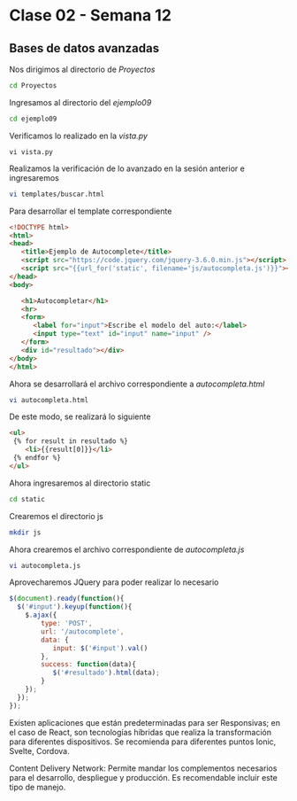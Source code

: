 # Clase 02 - Semana 12
## Bases de datos avanzadas

Nos dirigimos al directorio de *Proyectos*
```sh
cd Proyectos
```

Ingresamos al directorio del *ejemplo09*
```sh
cd ejemplo09
```

Verificamos lo realizado en la *vista.py*
```shell
vi vista.py
```

Realizamos la verificación de lo avanzado en la sesión anterior e ingresaremos
```sh
vi templates/buscar.html
```

Para desarrollar el template correspondiente
```html
<!DOCTYPE html>
<html>
<head>
   <title>Ejemplo de Autocomplete</title>
   <script src="https://code.jquery.com/jquery-3.6.0.min.js"></script>
   <script src="{{url_for('static', filename='js/autocompleta.js')}}"></script>
</head>
<body>

   <h1>Autocompletar</h1>
   <hr>
   <form>
      <label for="input">Escribe el modelo del auto:</label>
      <input type="text" id="input" name="input" />
   </form>
   <div id="resultado"></div>
</body>
</html>
```
Ahora se desarrollará el archivo correspondiente a *autocompleta.html*
```sh
vi autocompleta.html
```

De este modo, se realizará lo siguiente
```html
<ul>
 {% for result in resultado %}
    <li>{{result[0]}}</li>
 {% endfor %}
</ul>
```

Ahora ingresaremos al directorio static
```sh
cd static
```

Crearemos el directorio js
```sh
mkdir js
```

Ahora crearemos el archivo correspondiente de *autocompleta.js*
```sh
vi autocompleta.js
```


Aprovecharemos JQuery para poder realizar lo necesario
```js
$(document).ready(function(){
  $('#input').keyup(function(){
    $.ajax({
        type: 'POST',
        url: '/autocomplete',
        data: {
           input: $('#input').val()
        },
        success: function(data){
           $('#resultado').html(data);
        }
    });
  });
});
```


Existen aplicaciones que están predeterminadas para ser Responsivas; en el caso de React, son tecnologías híbridas que realiza la transformación para diferentes dispositivos. Se recomienda para diferentes puntos Ionic, Svelte, Cordova.

Content Delivery Network: Permite mandar los complementos necesarios para el desarrollo, despliegue y producción. Es recomendable incluir este tipo de manejo.